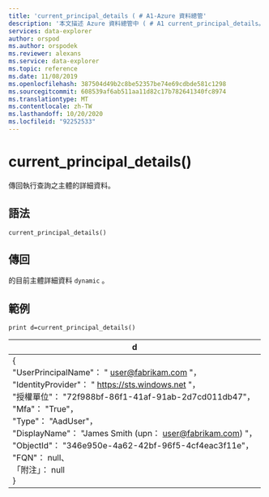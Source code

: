 ```yaml
---
title: 'current_principal_details ( # A1-Azure 資料總管'
description: '本文描述 Azure 資料總管中 ( # A1 current_principal_details。'
services: data-explorer
author: orspod
ms.author: orspodek
ms.reviewer: alexans
ms.service: data-explorer
ms.topic: reference
ms.date: 11/08/2019
ms.openlocfilehash: 387504d49b2c8be52357be74e69cdbde581c1298
ms.sourcegitcommit: 608539af6ab511aa11d82c17b782641340fc8974
ms.translationtype: MT
ms.contentlocale: zh-TW
ms.lasthandoff: 10/20/2020
ms.locfileid: "92252533"
---
```

# <a name="current_principal_details"></a>current_principal_details()

傳回執行查詢之主體的詳細資料。

## <a name="syntax"></a>語法

`current_principal_details()`

## <a name="returns"></a>傳回

的目前主體詳細資料 `dynamic` 。

## <a name="example"></a>範例

<!-- csl: https://help.kusto.windows.net/Samples -->
```kusto
print d=current_principal_details()
```

|d|
|---|
|{<br>  "UserPrincipalName"： " user@fabrikam.com "，<br>  "IdentityProvider"： " https://sts.windows.net "，<br>  "授權單位"： "72f988bf-86f1-41af-91ab-2d7cd011db47"，<br>  "Mfa"： "True"，<br>  "Type"： "AadUser"，<br>  "DisplayName"： "James Smith (upn： user@fabrikam.com) "，<br>  "ObjectId"： "346e950e-4a62-42bf-96f5-4cf4eac3f11e"，<br>  "FQN"： null、<br>  「附注」： null<br>}|
